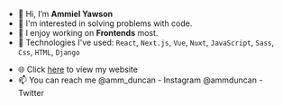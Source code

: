 - 👋 Hi, I’m **Ammiel Yawson**
- 🎯 I'm interested in solving problems with code. 
- 🍾 I enjoy working on **Frontends** most.
- 🧰 Technologies I've used: `React`, `Next.js`, `Vue`, `Nuxt`, `JavaScript`, `Sass`, `Css`, `HTML`, `Django`
<!-- - 💞️ I’m looking to collaborate on ... -->
- 🌐 Click [here](https://ammielyawson.com) to view my website
- 📫 You can reach me @amm_duncan - Instagram
                      @ammduncan - Twitter

<!---
AmmDuncan/AmmDuncan is a ✨ special ✨ repository because its `README.md` (this file) appears on your GitHub profile.
You can click the Preview link to take a look at your changes.
--->
